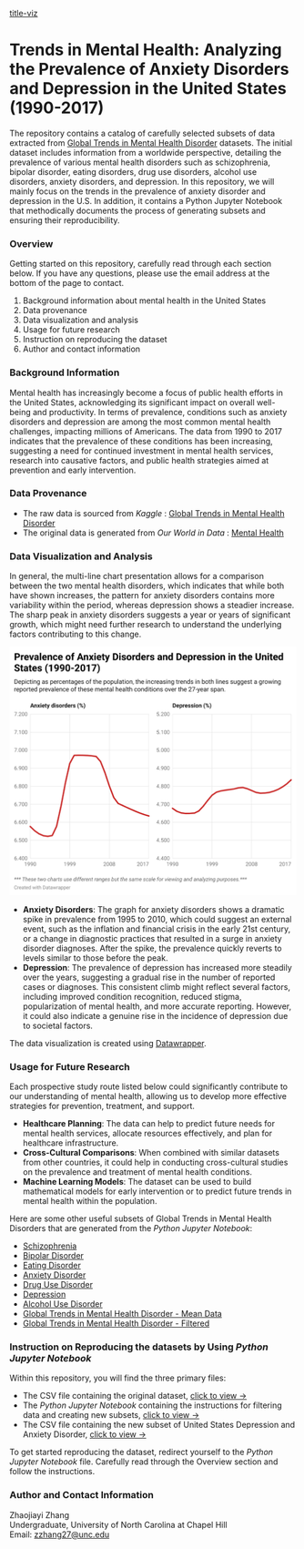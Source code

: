 [title-viz](https://github.com/zzhang2027/Anxiety_Depression_U.S./blob/main/data_visual/Mental%20Health.png)

# Trends in Mental Health: Analyzing the Prevalence of Anxiety Disorders and Depression in the United States (1990-2017)
The repository contains a catalog of carefully selected subsets of data extracted from [Global Trends in Mental Health Disorder](https://www.kaggle.com/datasets/thedevastator/uncover-global-trends-in-mental-health-disorder) datasets. The initial dataset includes information from a worldwide perspective, detailing the prevalence of various mental health disorders such as schizophrenia, bipolar disorder, eating disorders, drug use disorders, alcohol use disorders, anxiety disorders, and depression. In this repository, we will mainly focus on the trends in the prevalence of anxiety disorder and depression in the U.S. In addition, it contains a Python Jupyter Notebook that methodically documents the process of generating subsets and ensuring their reproducibility. 

### Overview
Getting started on this repository, carefully read through each section below. If you have any questions, please use the email address at the bottom of the page to contact.
1. Background information about mental health in the United States
2. Data provenance
3. Data visualization and analysis
4. Usage for future research
5. Instruction on reproducing the dataset
6. Author and contact information

### Background Information
Mental health has increasingly become a focus of public health efforts in the United States, acknowledging its significant impact on overall well-being and productivity. In terms of prevalence, conditions such as anxiety disorders and depression are among the most common mental health challenges, impacting millions of Americans. The data from 1990 to 2017 indicates that the prevalence of these conditions has been increasing, suggesting a need for continued investment in mental health services, research into causative factors, and public health strategies aimed at prevention and early intervention.

### Data Provenance
- The raw data is sourced from _Kaggle_ :
[Global Trends in Mental Health Disorder
](https://www.kaggle.com/datasets/thedevastator/uncover-global-trends-in-mental-health-disorder)
- The original data is generated from _Our World in Data_ : [Mental Health](https://ourworldindata.org/mental-health)

### Data Visualization and Analysis

In general, the multi-line chart presentation allows for a comparison between the two mental health disorders, which indicates that while both have shown increases, the pattern for anxiety disorders contains more variability within the period, whereas depression shows a steadier increase. The sharp peak in anxiety disorders suggests a year or years of significant growth, which might need further research to understand the underlying factors contributing to this change.

![data-viz](https://github.com/zzhang2027/Anxiety_Depression_U.S./blob/main/data_visual/Prevalence_of_Anxiety_Depression_U.S..png)

- __Anxiety Disorders__: The graph for anxiety disorders shows a dramatic spike in prevalence from 1995 to 2010, which could suggest an external event, such as the inflation and financial crisis in the early 21st century, or a change in diagnostic practices that resulted in a surge in anxiety disorder diagnoses. After the spike, the prevalence quickly reverts to levels similar to those before the peak.
- __Depression__: The prevalence of depression has increased more steadily over the years, suggesting a gradual rise in the number of reported cases or diagnoses. This consistent climb might reflect several factors, including improved condition recognition, reduced stigma, popularization of mental health, and more accurate reporting. However, it could also indicate a genuine rise in the incidence of depression due to societal factors.

The data visualization is created using [Datawrapper](https://www.datawrapper.de/). 

### Usage for Future Research

Each prospective study route listed below could significantly contribute to our understanding of mental health,  allowing us to develop more effective strategies for prevention, treatment, and support.
- **Healthcare Planning**: The data can help to predict future needs for mental health services, allocate resources effectively, and plan for healthcare infrastructure.
- **Cross-Cultural Comparisons**: When combined with similar datasets from other countries, it could help in conducting cross-cultural studies on the prevalence and treatment of mental health conditions.
- **Machine Learning Models**: The dataset can be used to build mathematical models for early intervention or to predict future trends in mental health within the population.

Here are some other useful subsets of Global Trends in Mental Health Disorders that are generated from the _Python Jupyter Notebook_:
- [Schizophrenia](https://github.com/zzhang2027/Anxiety_Depression_U.S./blob/main/csv/Schizophrenia.csv)
- [Bipolar Disorder](https://github.com/zzhang2027/Anxiety_Depression_U.S./blob/main/csv/Bipolar_Disorder.csv)
- [Eating Disorder](https://github.com/zzhang2027/Anxiety_Depression_U.S./blob/main/csv/Eating_Disorder.csv)
- [Anxiety Disorder](https://github.com/zzhang2027/Anxiety_Depression_U.S./blob/main/csv/Anxiety_Disorder.csv)
- [Drug Use Disorder](https://github.com/zzhang2027/Anxiety_Depression_U.S./blob/main/csv/Drug_Use_Disorder.csv)
- [Depression](https://github.com/zzhang2027/Anxiety_Depression_U.S./blob/main/csv/Depression.csv)
- [Alcohol Use Disorder](https://github.com/zzhang2027/Anxiety_Depression_U.S./blob/main/csv/Alcohol_Use_Disorder.csv)
- [Global Trends in Mental Health Disorder - Mean Data](https://github.com/zzhang2027/Anxiety_Depression_U.S./blob/main/csv/Mean_Data.csv)
- [Global Trends in Mental Health Disorder - Filtered](https://github.com/zzhang2027/Anxiety_Depression_U.S./blob/main/csv/filtered.csv)

  
### Instruction on Reproducing the datasets by Using _Python Jupyter Notebook_
Within this repository, you will find the three primary files:
- The CSV file containing the original dataset, [click to view ->](https://github.com/zzhang2027/Anxiety_Depression_U.S./blob/main/Mental%20health%20Depression%20disorder%20Data.csv)
- The _Python Jupyter Notebook_ containing the instructions for filtering data and creating new subsets, [click to view ->](https://github.com/zzhang2027/Anxiety_Depression_U.S./blob/main/Zhang_unit_project.ipynb)
- The CSV file containing the new subset of United States Depression and Anxiety Disorder, [click to view ->](https://github.com/zzhang2027/Anxiety_Depression_U.S./blob/main/US_Anxiety_Depression.csv)

To get started reproducing the dataset, redirect yourself to the _Python Jupyter Notebook_ file. Carefully read through the Overview section and follow the instructions. 

### Author and Contact Information
Zhaojiayi Zhang\
Undergraduate, University of North Carolina at Chapel Hill\
Email: zzhang27@unc.edu
